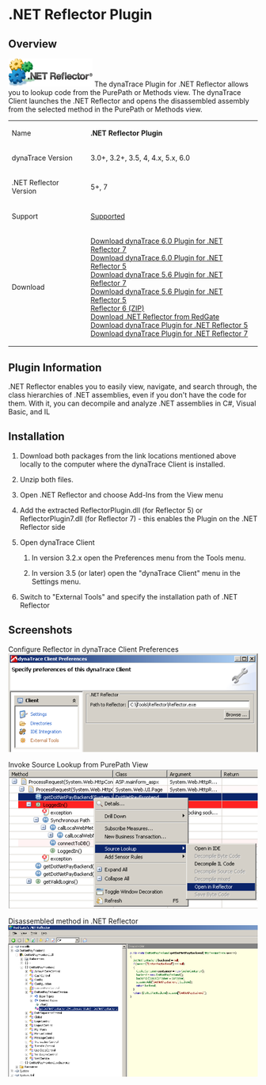 <html xmlns="http://www.w3.org/1999/xhtml">
<head>
</head>
<body>
                <h1>.NET Reflector Plugin</h1>
    <div class="section-2"  id="8651547_id-.NETReflectorPlugin-Overview"  >
        <h2>Overview</h2>
    <p>
            <img src="images_community/download/attachments/8651547/icon.png" alt="images_community/download/attachments/8651547/icon.png" class="confluence-embedded-image image-center" />
        The dynaTrace Plugin for .NET Reflector allows you to lookup code from the PurePath or Methods view. The dynaTrace Client launches the .NET Reflector and opens the disassembled assembly from the selected method in the PurePath or Methods view.    </p>
    <div class="tablewrap">
        <table>
<thead class=" "></thead><tfoot class=" "></tfoot><tbody class=" ">    <tr>
            <td rowspan="1" colspan="1">
        <p>
Name    </p>
            </td>
                <td rowspan="1" colspan="1">
        <p>
<strong class=" ">.NET Reflector Plugin</strong>    </p>
            </td>
        </tr>
    <tr>
            <td rowspan="1" colspan="1">
        <p>
dynaTrace Version    </p>
            </td>
                <td rowspan="1" colspan="1">
        <p>
3.0+, 3.2+, 3.5, 4, 4.x, 5.x, 6.0    </p>
            </td>
        </tr>
    <tr>
            <td rowspan="1" colspan="1">
        <p>
.NET Reflector Version    </p>
            </td>
                <td rowspan="1" colspan="1">
        <p>
5+, 7    </p>
            </td>
        </tr>
    <tr>
            <td rowspan="1" colspan="1">
        <p>
Support    </p>
            </td>
                <td rowspan="1" colspan="1">
        <p>
<a href="https://community.compuwareapm.com/community/display/DL/Support+Levels#SupportLevels-Supported">Supported</a>    </p>
            </td>
        </tr>
    <tr>
            <td rowspan="1" colspan="1">
        <p>
Download    </p>
            </td>
                <td rowspan="1" colspan="1">
        <p>
<a href="ReflectorPlugin7.dt60.zip">Download dynaTrace 6.0 Plugin for .NET Reflector 7</a><br/>
<a href="ReflectorPlugin5.dt60.zip">Download dynaTrace 6.0 Plugin for .NET Reflector 5</a><br/>
<a href="ReflectorPlugin7.dt56.zip">Download dynaTrace 5.6 Plugin for .NET Reflector 7</a><br/>
<a href="ReflectorPlugin5.dt56.zip">Download dynaTrace 5.6 Plugin for .NET Reflector 5</a><br/>
<a href="Reflector6.zip">Reflector 6 (ZIP)</a><br/>
<a href="http://www.red-gate.com/products/reflector/">Download .NET Reflector from RedGate</a><br/>
<a href="dynaTrace_NETReflector_Plugin_v3.0.1.zip">Download dynaTrace Plugin for .NET Reflector 5</a><br/>
<a href="dynaTrace_NETReflector7_Plugin.zip">Download dynaTrace Plugin for .NET Reflector 7</a>    </p>
            </td>
        </tr>
</tbody>        </table>
            </div>
    </div>
    <div class="section-2"  id="8651547_id-.NETReflectorPlugin-PluginInformation"  >
        <h2>Plugin Information</h2>
    <p>
.NET Reflector enables you to easily view, navigate, and search through, the class hierarchies of .NET assemblies, even if you don't have the code for them. With it, you can decompile and analyze .NET assemblies in C#, Visual Basic, and IL    </p>
    </div>
    <div class="section-2"  id="8651547_id-.NETReflectorPlugin-Installation"  >
        <h2>Installation</h2>
    <div class="confbox panel">
    <ol class=" "><li class=" ">    <p>
Download both packages from the link locations mentioned above locally to the computer where the dynaTrace Client is installed.    </p>
</li><li class=" ">    <p>
Unzip both files.    </p>
</li><li class=" ">    <p>
Open .NET Reflector and choose Add-Ins from the View menu    </p>
</li><li class=" ">    <p>
Add the extracted ReflectorPlugin.dll (for Reflector 5) or ReflectorPlugin7.dll (for Reflector 7) - this enables the Plugin on the .NET Reflector side    </p>
</li><li class=" ">    <p>
Open dynaTrace Client    </p>
<ol class=" "><li class=" ">    <p>
In version 3.2.x open the Preferences menu from the Tools menu.    </p>
</li><li class=" ">    <p>
In version 3.5 (or later) open the &quot;dynaTrace Client&quot; menu in the Settings menu.    </p>
</li></ol></li><li class=" ">    <p>
Switch to &quot;External Tools&quot; and specify the installation path of .NET Reflector    </p>
</li></ol>    </div>
    </div>
    <div class="section-2"  id="8651547_id-.NETReflectorPlugin-Screenshots"  >
        <h2>Screenshots</h2>
    <p>
Configure Reflector in dynaTrace Client Preferences<br/>            <img src="images_community/download/attachments/8651547/reflector_preferences.PNG" alt="images_community/download/attachments/8651547/reflector_preferences.PNG" class="confluence-embedded-image" />
            </p>
    <p>
Invoke Source Lookup from PurePath View<br/>            <img src="images_community/download/attachments/8651547/reflector_sourcelookup.PNG" alt="images_community/download/attachments/8651547/reflector_sourcelookup.PNG" class="confluence-embedded-image" />
            </p>
    <p>
Disassembled method in .NET Reflector<br/>            <img src="images_community/download/attachments/8651547/reflector_disassembled.PNG" alt="images_community/download/attachments/8651547/reflector_disassembled.PNG" class="confluence-embedded-image" />
            </p>
    </div>
            </div>
        </div>
        <div class="footer">
        </div>
    </div>
</body>
</html>
